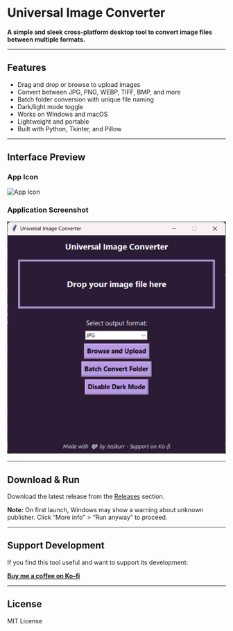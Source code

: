 # Universal Image Converter

**A simple and sleek cross-platform desktop tool to convert image files between multiple formats.**

---

## Features
- Drag and drop or browse to upload images
- Convert between JPG, PNG, WEBP, TIFF, BMP, and more
- Batch folder conversion with unique file naming
- Dark/light mode toggle
- Works on Windows and macOS
- Lightweight and portable
- Built with Python, Tkinter, and Pillow

---

## Interface Preview

### App Icon
![App Icon](Images/Universal_Converter_icon.png)

### Application Screenshot
![Screenshot](Images/screenshot.png)

---

## Download & Run
Download the latest release from the [Releases](https://github.com/Jesikurr/Universal-Image-Converter/releases) section.

**Note:** On first launch, Windows may show a warning about unknown publisher. Click “More info” > “Run anyway” to proceed.

---

## Support Development
If you find this tool useful and want to support its development:

**[Buy me a coffee on Ko-fi](https://ko-fi.com/jesikurr)**

---

## License
MIT License
